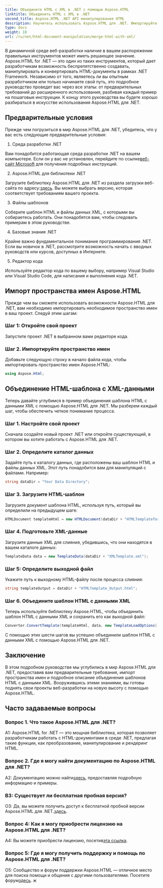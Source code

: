 ```yaml
---
title: Объедините HTML с XML в .NET с помощью Aspose.HTML
linktitle: Объединить HTML с XML в .NET
second_title: Aspose.HTML .NET API манипулирования HTML
description: Научитесь использовать Aspose.HTML для .NET. Импортируйте пространство имен, объединяйте HTML с XML и улучшите свои навыки веб-разработки с помощью этого подробного руководства.
type: docs
weight: 18
url: /ru/net/html-document-manipulation/merge-html-with-xml/
---
```


В динамичной среде веб-разработки наличие в вашем распоряжении правильных инструментов может иметь решающее значение. Aspose.HTML for .NET — это один из таких инструментов, который дает разработчикам возможность беспрепятственно создавать, манипулировать и конвертировать HTML-документы в рамках .NET Framework. Независимо от того, являетесь ли вы опытным разработчиком или только начинаете свой путь, это подробное руководство проведет вас через все этапы: от предварительных требований до расширенного использования, разбивая каждый пример на пошаговые инструкции. К концу этого руководства вы будете хорошо разбираться в искусстве использования Aspose.HTML для .NET.

## Предварительные условия

Прежде чем погрузиться в мир Aspose.HTML для .NET, убедитесь, что у вас есть следующие предварительные условия:

1. Среда разработки .NET

 Вам понадобится работающая среда разработки .NET на вашем компьютере. Если он у вас не установлен, перейдите по ссылке[веб-сайт Microsoft](https://docs.microsoft.com/en-us/dotnet/core/install/) для получения подробных инструкций.

2. Aspose.HTML для библиотеки .NET

Загрузите библиотеку Aspose.HTML для .NET из раздела загрузки веб-сайта по адресу:[здесь](https://releases.aspose.com/html/net/). Вы можете выбрать версию, которая соответствует требованиям вашего проекта.

3. Файлы шаблонов

Соберите шаблон HTML и файлы данных XML, с которыми вы собираетесь работать. Они понадобятся вам, чтобы следовать примерам в этом руководстве.

4. Базовые знания .NET

Крайне важно фундаментальное понимание программирования .NET. Если вы новичок в .NET, рассмотрите возможность начать с вводных руководств или курсов, доступных в Интернете.

5. Редактор кода

Используйте редактор кода по вашему выбору, например Visual Studio или Visual Studio Code, для написания и выполнения кода .NET.

## Импорт пространства имен Aspose.HTML

Прежде чем вы сможете использовать возможности Aspose.HTML для .NET, вам необходимо импортировать необходимое пространство имен в ваш проект. Следуй этим шагам:

### Шаг 1: Откройте свой проект

Запустите проект .NET в выбранном вами редакторе кода.

### Шаг 2. Импортируйте пространство имен

Добавьте следующую строку в начало файла кода, чтобы импортировать пространство имен Aspose.HTML:

```csharp
using Aspose.Html;
```

## Объединение HTML-шаблона с XML-данными

Теперь давайте углубимся в пример объединения шаблона HTML с данными XML с помощью Aspose.HTML для .NET. Мы разберем каждый шаг, чтобы обеспечить четкое понимание процесса.

### Шаг 1. Настройте свой проект

Сначала создайте новый проект .NET или откройте существующий, в котором вы хотите работать с Aspose.HTML для .NET.

### Шаг 2. Определите каталог данных

Задайте путь к каталогу данных, где расположены ваш шаблон HTML и файлы данных XML. Этот путь понадобится вам для манипуляций с файлами. Например:

```csharp
string dataDir = "Your Data Directory";
```

### Шаг 3. Загрузите HTML-шаблон

Загрузите документ шаблона HTML, используя путь, который вы определили на предыдущем шаге:

```csharp
HTMLDocument templateHtml = new HTMLDocument(dataDir + "HTMLTemplateforXML.html");
```

### Шаг 4. Подготовьте XML-данные

Загрузите данные XML для слияния, убедившись, что они находятся в вашем каталоге данных:

```csharp
TemplateData data = new TemplateData(dataDir + "XMLTemplate.xml");
```

### Шаг 5: Определите выходной файл

Укажите путь к выходному HTML-файлу после процесса слияния:

```csharp
string templateOutput = dataDir + "HTMLTemplate_Output.html";
```

### Шаг 6. Объедините шаблон HTML с данными XML

Теперь используйте библиотеку Aspose.HTML, чтобы объединить шаблон HTML с данными XML и сохранить его как выходной файл:

```csharp
Converter.ConvertTemplate(templateHtml, data, new TemplateLoadOptions(), templateOutput);
```

С помощью этих шести шагов вы успешно объединили шаблон HTML с данными XML с помощью Aspose.HTML для .NET.

## Заключение

В этом подробном руководстве мы углубились в мир Aspose.HTML для .NET, предоставив вам предварительные требования, импорт пространства имен и подробное описание объединения шаблонов HTML с данными XML. Вооружившись этими знаниями, вы готовы поднять свои проекты веб-разработки на новую высоту с помощью Aspose.HTML.

## Часто задаваемые вопросы

### Вопрос 1. Что такое Aspose.HTML для .NET?

A1: Aspose.HTML for .NET — это мощная библиотека, которая позволяет разработчикам работать с HTML-документами в среде .NET, предлагая такие функции, как преобразование, манипулирование и рендеринг HTML.

### Вопрос 2. Где я могу найти документацию по Aspose.HTML для .NET?

 A2: Документацию можно найти[здесь](https://reference.aspose.com/html/net/), предоставляя подробную информацию и примеры.

### В3: Существует ли бесплатная пробная версия?

 О3: Да, вы можете получить доступ к бесплатной пробной версии Aspose.HTML для .NET.[здесь](https://releases.aspose.com/).

### Вопрос 4: Как я могу приобрести лицензию на Aspose.HTML для .NET?

 A4: Вы можете приобрести лицензию, посетив[эта ссылка](https://purchase.aspose.com/buy).

### Вопрос 5: Где я могу получить поддержку и помощь по Aspose.HTML для .NET?

 О5: Сообщество и форум поддержки Aspose.HTML — отличное место для поиска помощи и общения с другими пользователями. Посетите форум[здесь](https://forum.aspose.com/).
ж